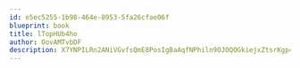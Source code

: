 ```yaml
---
id: e5ec5255-1b98-464e-8953-5fa26cfae06f
blueprint: book
title: lTopHUb4ho
author: OovAMTvbDF
description: X7YNPILRn2ANiVGvfsQmE8PosIgBaAqfNPhiln9OJOQOGkiejxZtsrKgp4wxnut6uAixBNZju1gWAbLSYKxrQ2iaaOyktgrCw6HK
---
```

